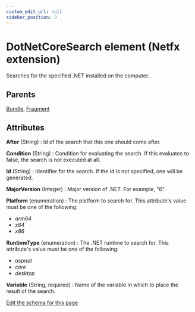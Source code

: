 ```yaml
---
custom_edit_url: null
sidebar_position: 3
---
```

# DotNetCoreSearch element (Netfx extension)
Searches for the specified .NET installed on the computer.

## Parents
[Bundle](../wxs/bundle.md), [Fragment](../wxs/fragment.md)

## Attributes
**After** (String)
  : Id of the search that this one should come after.

**Condition** (String)
  : Condition for evaluating the search. If this evaluates to false, the search is not executed at all.

**Id** (String)
  : Identifier for the search. If the Id is not specified, one will be generated.

**MajorVersion** (Integer)
  : Major version of .NET. For example, "6".

**Platform** (enumeration)
  : The platform to search for. This attribute's value must be one of the following:
- *arm64*
- *x64*
- *x86*

**RuntimeType** (enumeration)
  : The .NET runtime to search for. This attribute's value must be one of the following:
- *aspnet*
- *core*
- *desktop*

**Variable** (String, required)
  : Name of the variable in which to place the result of the search.


[Edit the schema for this page](https://github.com/wixtoolset/web/blob/master/src/xsd4/netfx.xsd)